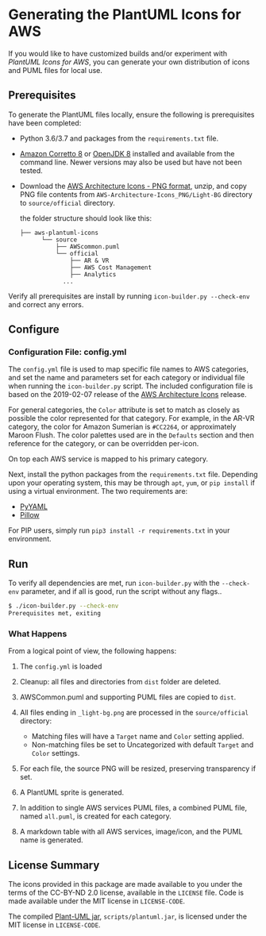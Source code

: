 <!--
Copyright 2019 Amazon.com, Inc. or its affiliates. All Rights Reserved.
SPDX-License-Identifier: MIT (For details, see https://github.com/awslabs/aws-icons-for-plantuml/blob/master/LICENSE)
-->
# Generating the PlantUML Icons for AWS

If you would like to have customized builds and/or experiment with *PlantUML Icons for AWS*, you can generate your own distribution of icons and PUML files for local use.

## Prerequisites

To generate the PlantUML files locally, ensure the following is prerequisites have been completed:

* Python 3.6/3.7 and packages from the `requirements.txt` file.
* [Amazon Corretto 8](https://docs.aws.amazon.com/corretto/latest/corretto-8-ug/downloads-list.html) or [OpenJDK 8](https://openjdk.java.net/install/) installed and available from the command line. Newer versions may also be used but have not been tested.
* Download the [AWS Architecture Icons - PNG format](https://d1.awsstatic.com/webteam/architecture-icons/AWS-Architecture-Icons_PNG_20190729.fc1bd3d844ff6ebd198d227d55e3b206fbcc62c2.zip), unzip,  and copy PNG file contents from `AWS-Architecture-Icons_PNG/Light-BG` directory to `source/official` directory.

  the folder structure should look like this:

    ```
    ├── aws-plantuml-icons
          └── source
              ├── AWScommon.puml
              └── official
                  ├── AR & VR
                  ├── AWS Cost Management
                  ├── Analytics
                ...
    ```

Verify all prerequisites are install by running `icon-builder.py --check-env` and correct any errors.


## Configure


### Configuration File: config.yml

The `config.yml` file is used to map specific file names to AWS categories, and set  the name and parameters set for each category or individual file when running the `icon-builder.py` script. The included configuration file is based on the 2019-02-07 release of the [AWS Architecture Icons](https://aws.amazon.com/architecture/icons/) release.

For general categories, the `Color` attribute is set to match as closely as possible the color represented for that category. For example, in the AR-VR category, the color for Amazon Sumerian is `#CC2264`, or approximately Maroon Flush. The color palettes used are in the `Defaults` section and then reference for the category, or can be overridden per-icon.

On top each AWS service is mapped to his primary category.

Next, install the python packages from the `requirements.txt` file. Depending upon your operating system, this may be through `apt`, `yum`, or `pip install` if using a virtual environment. The two requirements are:

- [PyYAML](https://pyyaml.org/)
- [Pillow](https://github.com/python-pillow/Pillow)

For PIP users, simply run `pip3 install -r requirements.txt` in your environment.

## Run

To verify all dependencies are met, run `icon-builder.py` with the `--check-env` parameter, and if all is good, run the script without any flags..

```bash
$ ./icon-builder.py --check-env
Prerequisites met, exiting

```

### What Happens

From a logical point of view, the following happens:

1. The `config.yml` is loaded
2. Cleanup: all files and directories from `dist` folder are deleted.
3. AWSCommon.puml and supporting PUML files are copied to `dist`.
4. All files ending in `_light-bg.png` are processed in the `source/official` directory:
    * Matching files will have a `Target` name and `Color` setting applied.
    * Non-matching files be set to Uncategorized with default `Target` and `Color` settings.
5. For each file, the source PNG will be resized, preserving transparency if set.
6. A PlantUML sprite is generated.
7. In addition to single AWS services PUML files, a combined PUML file, named `all.puml`, is created for each category.

8. A markdown table with all AWS services,  image/icon, and the PUML name is generated.

## License Summary

The icons provided in this package are made available to you under the terms of the CC-BY-ND 2.0 license, available in the `LICENSE` file. Code is made available under the MIT license in `LICENSE-CODE`.

The compiled [Plant-UML jar](http://plantuml.com/download), `scripts/plantuml.jar`, is licensed under the MIT license in `LICENSE-CODE`.
